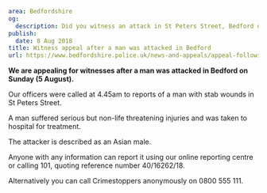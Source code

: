 ```yaml
area: Bedfordshire
og:
  description: Did you witness an attack in St Peters Street, Bedford on Sunday (5 August)?
publish:
  date: 8 Aug 2018
title: Witness appeal after a man was attacked in Bedford
url: https://www.bedfordshire.police.uk/news-and-appeals/appeal-following-attack-august2018
```

**We are appealing for witnesses after a man was attacked in Bedford on Sunday (5 August).**

Our officers were called at 4.45am to reports of a man with stab wounds in St Peters Street.

A man suffered serious but non-life threatening injuries and was taken to hospital for treatment.

The attacker is described as an Asian male.

Anyone with any information can report it using our online reporting centre or calling 101, quoting reference number 40/16262/18.

Alternatively you can call Crimestoppers anonymously on 0800 555 111.
